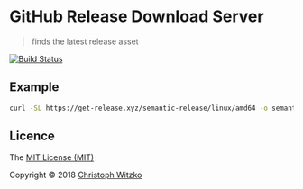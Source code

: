 # GitHub Release Download Server
> finds the latest release asset

[![Build Status](https://travis-ci.org/christophwitzko/github-release-download.svg?branch=master)](https://travis-ci.org/christophwitzko/github-release-download)

## Example

```bash
curl -SL https://get-release.xyz/semantic-release/linux/amd64 -o semantic-release && chmod +x semantic-release
```

## Licence

The [MIT License (MIT)](http://opensource.org/licenses/MIT)

Copyright © 2018 [Christoph Witzko](https://twitter.com/christophwitzko)

